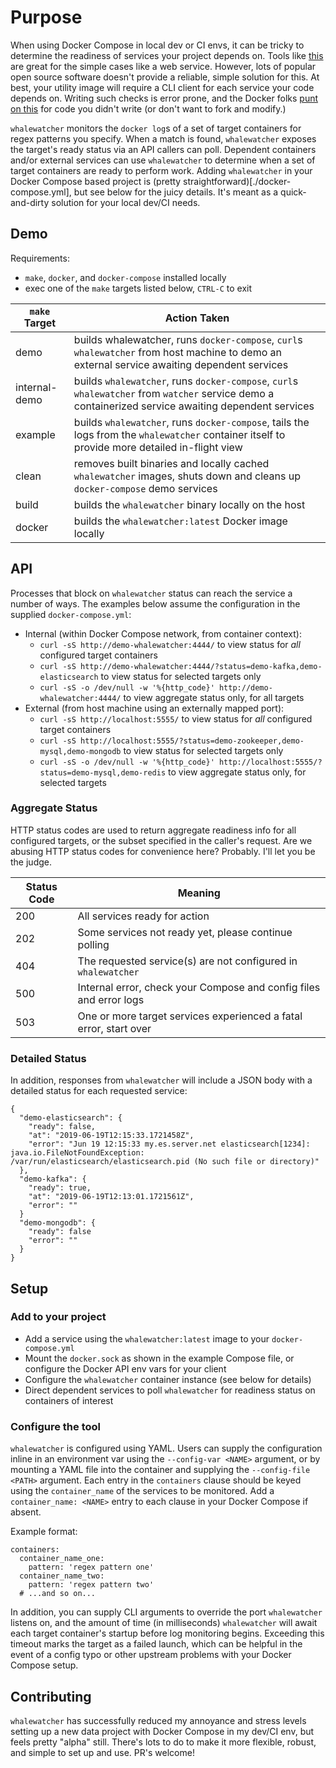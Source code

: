 # Purpose

When using Docker Compose in local dev or CI envs, it can be tricky to determine the readiness of services your project depends on. Tools like [this](https://github.com/vishnubob/wait-for-it) are great for the simple cases like a web service. However, lots of popular open source software doesn't provide a reliable, simple solution for this. At best, your utility image will require a CLI client for each service your code depends on. Writing such checks is error prone, and the Docker folks [punt on this](https://docs.docker.com/compose/startup-order/) for code you didn't write (or don't want to fork and modify.)

`whalewatcher` monitors the `docker log`s of a set of target containers for regex patterns you specify. When a match is found, `whalewatcher` exposes the target's ready status via an API callers can poll. Dependent containers and/or external services can use `whalewatcher` to determine when a set of target containers are ready to perform work. Adding `whalewatcher` in your Docker Compose based project is (pretty straightforward)[./docker-compose.yml], but see below for the juicy details. It's meant as a quick-and-dirty solution for your local dev/CI needs.

## Demo
Requirements:
 - `make`, `docker`, and `docker-compose` installed locally
 - exec one of the `make` targets listed below, `CTRL-C` to exit

| `make` Target | Action Taken             |
| ------------- | ------------------------ |
| demo          | builds whalewatcher, runs `docker-compose`, `curl`s `whalewatcher` from host machine to demo an external service awaiting dependent services |
| internal-demo | builds `whalewatcher`, runs `docker-compose`, `curl`s `whalewatcher` from `watcher` service demo a containerized service awaiting dependent services |
| example       | builds `whalewatcher`, runs `docker-compose`, tails the logs from the `whalewatcher` container itself to provide more detailed in-flight view |
| clean         | removes built binaries and locally cached `whalewatcher` images, shuts down and cleans up `docker-compose` demo services |
| build         | builds the `whalewatcher` binary locally on the host |
| docker        | builds the `whalewatcher:latest` Docker image locally |

## API
Processes that block on `whalewatcher` status can reach the service a number of ways. The examples below assume the configuration in the supplied `docker-compose.yml`:
- Internal (within Docker Compose network, from container context):
  - `curl -sS http://demo-whalewatcher:4444/` to view status for _all_ configured target containers
  - `curl -sS http://demo-whalewatcher:4444/?status=demo-kafka,demo-elasticsearch` to view status for selected targets only
  - `curl -sS -o /dev/null -w '%{http_code}' http://demo-whalewatcher:4444/` to view aggregate status only, for all targets
- External (from host machine using an externally mapped port):
  - `curl -sS http://localhost:5555/` to view status for _all_ configured target containers
  - `curl -sS http://localhost:5555/?status=demo-zookeeper,demo-mysql,demo-mongodb` to view status for selected targets only
  - `curl -sS -o /dev/null -w '%{http_code}' http://localhost:5555/?status=demo-mysql,demo-redis` to view aggregate status only, for selected targets

### Aggregate Status
HTTP status codes are used to return aggregate readiness info for all configured targets, or the subset specified in the caller's request. Are we abusing HTTP status codes for convenience here? Probably. I'll let you be the judge.

| Status Code  | Meaning           |
| ------------ | ----------------- |
| 200          | All services ready for action |
| 202          | Some services not ready yet, please continue polling |
| 404          | The requested service(s) are not configured in `whalewatcher`  |
| 500          | Internal error, check your Compose and config files and error logs |
| 503          | One or more target services experienced a fatal error, start over   |

### Detailed Status
In addition, responses from `whalewatcher` will include a JSON body with a detailed status for each requested service:

```
{
  "demo-elasticsearch": {
    "ready": false,
    "at": "2019-06-19T12:15:33.1721458Z",
    "error": "Jun 19 12:15:33 my.es.server.net elasticsearch[1234]: java.io.FileNotFoundException: /var/run/elasticsearch/elasticsearch.pid (No such file or directory)"
  },
  "demo-kafka": {
    "ready": true,
    "at": "2019-06-19T12:13:01.1721561Z",
    "error": ""
  }
  "demo-mongodb": {
    "ready": false
    "error": ""
  }
}
```

## Setup

### Add to your project
- Add a service using the `whalewatcher:latest` image to your `docker-compose.yml`
- Mount the `docker.sock` as shown in the example Compose file, or configure the Docker API env vars for your client
- Configure the `whalewatcher` container instance (see below for details)
- Direct dependent services to poll `whalewatcher` for readiness status on containers of interest

### Configure the tool
`whalewatcher` is configured using YAML. Users can supply the configuration inline in an environment var using the `--config-var <NAME>` argument, or by mounting a YAML file into the container and supplying the `--config-file <PATH>` argument. Each entry in the `containers` clause should be keyed using the `container_name` of the services to be monitored. Add a `container_name: <NAME>` entry to each clause in your Docker Compose if absent.

Example format:
```
containers:
  container_name_one:
    pattern: 'regex pattern one'
  container_name_two:
    pattern: 'regex pattern two'
  # ...and so on...
```

In addition, you can supply CLI arguments to override the port `whalewatcher` listens on, and the amount of time (in milliseconds) `whalewatcher` will await each target container's startup before log monitoring begins. Exceeding this timeout marks the target as a failed launch, which can be helpful in the event of a config typo or other upstream problems with your Docker Compose setup.

## Contributing
`whalewatcher` has successfully reduced my annoyance and stress levels setting up a new data project with Docker Compose in my dev/CI env, but feels pretty "alpha" still. There's lots to do to make it more flexible, robust, and simple to set up and use. PR's welcome!

